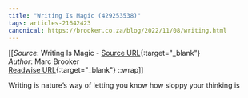 ```yaml
---
title: "Writing Is Magic (429253538)"
tags: articles-21642423
canonical: https://brooker.co.za/blog/2022/11/08/writing.html
---
```


[[_Source_: Writing Is Magic - [Source URL](https://brooker.co.za/blog/2022/11/08/writing.html){:target="_blank"}<br>
_Author_: Marc Brooker<br>
[Readwise URL](https://readwise.io/open/429253538){:target="_blank"}
::wrap]]

Writing is nature’s way of letting you know how sloppy your thinking is
